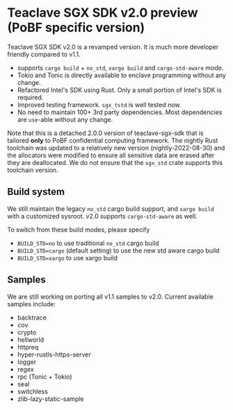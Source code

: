 # Teaclave SGX SDK v2.0 preview (PoBF specific version)

Teaclave SGX SDK v2.0 is a revamped version. It is much more developer friendly
compared to v1.1.

- supports `cargo build` + `no_std`, `xargo build` and `cargo-std-aware` mode.
- Tokio and Tonic is directly available to enclave programming without any change.
- Refactored Intel's SDK using Rust. Only a small portion of Intel's SDK is required.
- Improved testing framework. `sgx_tstd` is well tested now.
- No need to maintain 100+ 3rd party dependencies. Most dependencies are `use`-able without any change.

Note that this is a detached 2.0.0 version of teaclave-sgx-sdk that is tailored **only** to PoBF confidential computing framework. The nightly Rust toolchain was updated to a relatively new version (nightly-2022-08-30) and the allocators were modified to ensure all sensitive data are erased after they are deallocated. We do not ensure that the `sgx_std` crate supports this toolchain version.

## Build system

We still maintain the legacy `no_std` cargo build support, and `xargo build` with a customized sysroot. v2.0 supports `cargo-std-aware` as well.

To switch from these build modes, please specify
- `BUILD_STD=no` to use traditional `no_std` cargo build
- `BUILD_STD=cargo` (default setting) to use the new std aware cargo build
- `BUILD_STD=xargo` to use xargo build


## Samples

We are still working on porting all v1.1 samples to v2.0. Current available samples include:

- backtrace
- cov
- crypto
- hellworld
- httpreq
- hyper-rustls-https-server
- logger
- regex
- rpc (Tonic + Tokio)
- seal
- switchless
- zlib-lazy-static-sample
